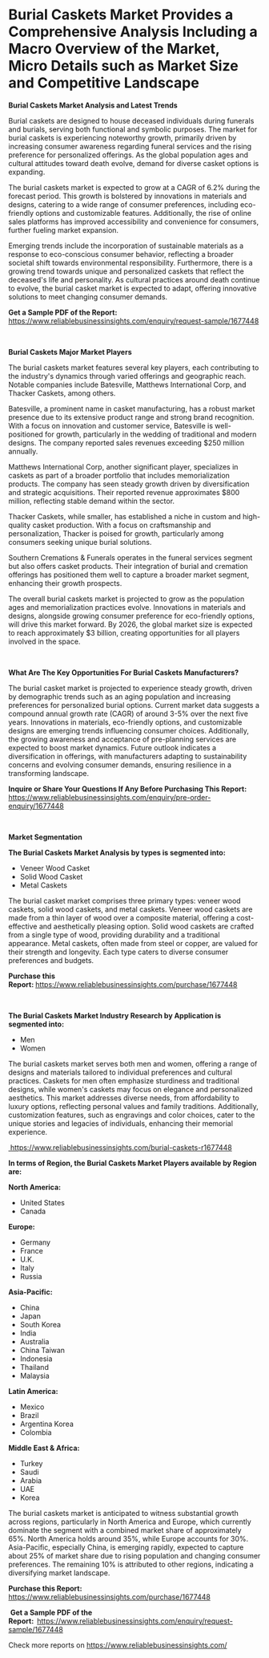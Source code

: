 <p><h1>Burial Caskets Market Provides a Comprehensive Analysis Including a Macro Overview of the Market, Micro Details such as Market Size and Competitive Landscape</h1></p><p><strong>Burial Caskets Market Analysis and Latest Trends</strong></p>
<p><p>Burial caskets are designed to house deceased individuals during funerals and burials, serving both functional and symbolic purposes. The market for burial caskets is experiencing noteworthy growth, primarily driven by increasing consumer awareness regarding funeral services and the rising preference for personalized offerings. As the global population ages and cultural attitudes toward death evolve, demand for diverse casket options is expanding.</p><p>The burial caskets market is expected to grow at a CAGR of 6.2% during the forecast period. This growth is bolstered by innovations in materials and designs, catering to a wide range of consumer preferences, including eco-friendly options and customizable features. Additionally, the rise of online sales platforms has improved accessibility and convenience for consumers, further fueling market expansion.</p><p>Emerging trends include the incorporation of sustainable materials as a response to eco-conscious consumer behavior, reflecting a broader societal shift towards environmental responsibility. Furthermore, there is a growing trend towards unique and personalized caskets that reflect the deceased's life and personality. As cultural practices around death continue to evolve, the burial casket market is expected to adapt, offering innovative solutions to meet changing consumer demands.</p></p>
<p><strong>Get a Sample PDF of the Report:&nbsp;</strong> <a href="https://www.reliablebusinessinsights.com/enquiry/request-sample/1677448?utm_campaign=2310&utm_medium=2&utm_source=Github&utm_content=ia&utm_term=05042025&utm_id=burial-caskets">https://www.reliablebusinessinsights.com/enquiry/request-sample/1677448</a></p>
<p>&nbsp;</p>
<p><strong>Burial Caskets Major Market Players</strong></p>
<p><p>The burial caskets market features several key players, each contributing to the industry's dynamics through varied offerings and geographic reach. Notable companies include Batesville, Matthews International Corp, and Thacker Caskets, among others.</p><p>Batesville, a prominent name in casket manufacturing, has a robust market presence due to its extensive product range and strong brand recognition. With a focus on innovation and customer service, Batesville is well-positioned for growth, particularly in the wedding of traditional and modern designs. The company reported sales revenues exceeding $250 million annually.</p><p>Matthews International Corp, another significant player, specializes in caskets as part of a broader portfolio that includes memorialization products. The company has seen steady growth driven by diversification and strategic acquisitions. Their reported revenue approximates $800 million, reflecting stable demand within the sector.</p><p>Thacker Caskets, while smaller, has established a niche in custom and high-quality casket production. With a focus on craftsmanship and personalization, Thacker is poised for growth, particularly among consumers seeking unique burial solutions.</p><p>Southern Cremations & Funerals operates in the funeral services segment but also offers casket products. Their integration of burial and cremation offerings has positioned them well to capture a broader market segment, enhancing their growth prospects.</p><p>The overall burial caskets market is projected to grow as the population ages and memorialization practices evolve. Innovations in materials and designs, alongside growing consumer preference for eco-friendly options, will drive this market forward. By 2026, the global market size is expected to reach approximately $3 billion, creating opportunities for all players involved in the space.</p></p>
<p>&nbsp;</p>
<p><strong>What Are The Key Opportunities For Burial Caskets Manufacturers?</strong></p>
<p><p>The burial casket market is projected to experience steady growth, driven by demographic trends such as an aging population and increasing preferences for personalized burial options. Current market data suggests a compound annual growth rate (CAGR) of around 3-5% over the next five years. Innovations in materials, eco-friendly options, and customizable designs are emerging trends influencing consumer choices. Additionally, the growing awareness and acceptance of pre-planning services are expected to boost market dynamics. Future outlook indicates a diversification in offerings, with manufacturers adapting to sustainability concerns and evolving consumer demands, ensuring resilience in a transforming landscape.</p></p>
<p><strong>Inquire or Share Your Questions If Any Before Purchasing This Report:</strong> <a href="https://www.reliablebusinessinsights.com/enquiry/pre-order-enquiry/1677448?utm_campaign=2310&utm_medium=2&utm_source=Github&utm_content=ia&utm_term=05042025&utm_id=burial-caskets">https://www.reliablebusinessinsights.com/enquiry/pre-order-enquiry/1677448</a></p>
<p>&nbsp;</p>
<p><strong>Market Segmentation</strong></p>
<p><strong>The Burial Caskets Market Analysis by types is segmented into:</strong></p>
<p><ul><li>Veneer Wood Casket</li><li>Solid Wood Casket</li><li>Metal Caskets</li></ul></p>
<p><p>The burial casket market comprises three primary types: veneer wood caskets, solid wood caskets, and metal caskets. Veneer wood caskets are made from a thin layer of wood over a composite material, offering a cost-effective and aesthetically pleasing option. Solid wood caskets are crafted from a single type of wood, providing durability and a traditional appearance. Metal caskets, often made from steel or copper, are valued for their strength and longevity. Each type caters to diverse consumer preferences and budgets.</p></p>
<p><strong>Purchase this Report:&nbsp;</strong><a href="https://www.reliablebusinessinsights.com/purchase/1677448?utm_campaign=2310&utm_medium=2&utm_source=Github&utm_content=ia&utm_term=05042025&utm_id=burial-caskets">https://www.reliablebusinessinsights.com/purchase/1677448</a></p>
<p>&nbsp;</p>
<p><strong>The Burial Caskets Market Industry Research by Application is segmented into:</strong></p>
<p><ul><li>Men</li><li>Women</li></ul></p>
<p><p>The burial caskets market serves both men and women, offering a range of designs and materials tailored to individual preferences and cultural practices. Caskets for men often emphasize sturdiness and traditional designs, while women's caskets may focus on elegance and personalized aesthetics. This market addresses diverse needs, from affordability to luxury options, reflecting personal values and family traditions. Additionally, customization features, such as engravings and color choices, cater to the unique stories and legacies of individuals, enhancing their memorial experience.</p></p>
<p><a href="https://www.reliablebusinessinsights.com/burial-caskets-r1677448?utm_campaign=2310&utm_medium=2&utm_source=Github&utm_content=ia&utm_term=05042025&utm_id=burial-caskets">&nbsp;https://www.reliablebusinessinsights.com/burial-caskets-r1677448</a></p>
<p><strong>In terms of Region, the Burial Caskets Market Players available by Region are:</strong></p>
<p>
    <p> <strong> North America: </strong>
        <ul>
            <li>United States</li>
            <li>Canada</li>
        </ul>
        </p> 
    <p> <strong> Europe: </strong>
        <ul>
            <li>Germany</li>
            <li>France</li>
            <li>U.K.</li>
            <li>Italy</li>
            <li>Russia</li>
        </ul>
        </p> 
    <p> <strong> Asia-Pacific: </strong>
        <ul>
            <li>China</li>
            <li>Japan</li>
            <li>South Korea</li>
            <li>India</li>
            <li>Australia</li>
            <li>China Taiwan</li>
            <li>Indonesia</li>
            <li>Thailand</li>
            <li>Malaysia</li>
        </ul>
        </p> 
    <p> <strong> Latin America: </strong>
        <ul>
            <li>Mexico</li>
            <li>Brazil</li>
            <li>Argentina Korea</li>
            <li>Colombia</li>
        </ul>
        </p> 
    <p> <strong> Middle East & Africa: </strong>
        <ul>
            <li>Turkey</li>
            <li>Saudi</li>
            <li>Arabia</li>
            <li>UAE</li>
            <li>Korea</li>
        </ul>
    </p>
    </p>
<p><p>The burial caskets market is anticipated to witness substantial growth across regions, particularly in North America and Europe, which currently dominate the segment with a combined market share of approximately 65%. North America holds around 35%, while Europe accounts for 30%. Asia-Pacific, especially China, is emerging rapidly, expected to capture about 25% of market share due to rising population and changing consumer preferences. The remaining 10% is attributed to other regions, indicating a diversifying market landscape.</p></p>
<p><strong>Purchase this Report: </strong><a href="https://www.reliablebusinessinsights.com/purchase/1677448?utm_campaign=2310&utm_medium=2&utm_source=Github&utm_content=ia&utm_term=05042025&utm_id=burial-caskets">https://www.reliablebusinessinsights.com/purchase/1677448</a></p>
<p>&nbsp;<strong>Get a Sample PDF of the Report:&nbsp;&nbsp;</strong><a href="https://www.reliablebusinessinsights.com/enquiry/request-sample/1677448?utm_campaign=2310&utm_medium=2&utm_source=Github&utm_content=ia&utm_term=05042025&utm_id=burial-caskets">https://www.reliablebusinessinsights.com/enquiry/request-sample/1677448</a></p>
<p><strong></strong></p>
<p>Check more reports on <a href="https://www.reliablebusinessinsights.com/?utm_campaign=2310&utm_medium=2&utm_source=Github&utm_content=ia&utm_term=05042025&utm_id=burial-caskets">https://www.reliablebusinessinsights.com/</a></p>